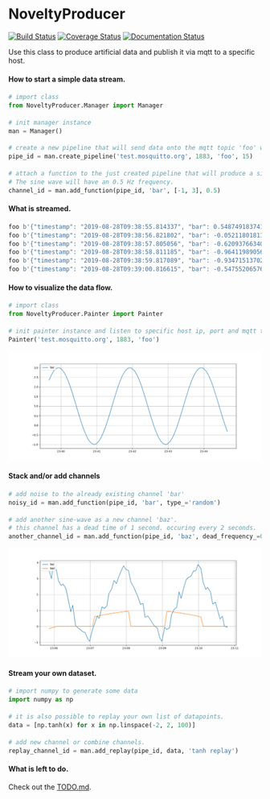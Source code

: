 # NoveltyProducer
[![Build Status](https://travis-ci.org/frank690/NoveltyProducer.svg?branch=master)](https://travis-ci.org/frank690/NoveltyProducer)
[![Coverage Status](https://coveralls.io/repos/github/frank690/NoveltyProducer/badge.svg?branch=master)](https://coveralls.io/github/frank690/NoveltyProducer?branch=master)
[![Documentation Status](https://readthedocs.org/projects/noveltyproducer/badge/?version=latest)](https://noveltyproducer.readthedocs.io/en/latest/?badge=latest)


Use this class to produce artificial data and publish it via mqtt to a specific host.


#### How to start a simple data stream.
~~~py
# import class
from NoveltyProducer.Manager import Manager

# init manager instance
man = Manager()

# create a new pipeline that will send data onto the mqtt topic 'foo' with 15 Hz.
pipe_id = man.create_pipeline('test.mosquitto.org', 1883, 'foo', 15)

# attach a function to the just created pipeline that will produce a sin-wave with an lower bound of -1 and upper bound of 3.
# The sine wave will have an 0.5 Hz frequency.
channel_id = man.add_function(pipe_id, 'bar', [-1, 3], 0.5)
~~~

#### What is streamed.
~~~py
foo b'{"timestamp": "2019-08-28T09:38:55.814337", "bar": 0.5487491837412708}'
foo b'{"timestamp": "2019-08-28T09:38:56.821802", "bar": -0.052118018113447295}'
foo b'{"timestamp": "2019-08-28T09:38:57.805056", "bar": -0.620937663401906}'
foo b'{"timestamp": "2019-08-28T09:38:58.811185", "bar": -0.9641198905685163}'
foo b'{"timestamp": "2019-08-28T09:38:59.817089", "bar": -0.9347151370201041}'
foo b'{"timestamp": "2019-08-28T09:39:00.816615", "bar": -0.5475520657645743}'
~~~

#### How to visualize the data flow.
~~~py
# import class
from NoveltyProducer.Painter import Painter

# init painter instance and listen to specific host ip, port and mqtt topic.
Painter('test.mosquitto.org', 1883, 'foo')
~~~

![Single Channel](img/example_1.png)

#### Stack and/or add channels
~~~py
# add noise to the already existing channel 'bar'
noisy_id = man.add_function(pipe_id, 'bar', type_='random')

# add another sine-wave as a new channel 'baz'. 
# this channel has a dead time of 1 second. occuring every 2 seconds.
another_channel_id = man.add_function(pipe_id, 'baz', dead_frequency_=0.5, dead_period_=1)
~~~

![Multiple Channels](img/example_2.png)

#### Stream your own dataset.
~~~py
# import numpy to generate some data
import numpy as np

# it is also possible to replay your own list of datapoints.
data = [np.tanh(x) for x in np.linspace(-2, 2, 100)]

# add new channel or combine channels.
replay_channel_id = man.add_replay(pipe_id, data, 'tanh replay')
~~~

#### What is left to do.
Check out the [TODO.md](https://github.com/frank690/NoveltyProducer/blob/master/TODO.md).
